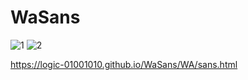 # WaSans

![1](https://user-images.githubusercontent.com/55939719/120972152-6782f180-c7a8-11eb-8fc9-4ee7848b64fe.gif)
![2](https://user-images.githubusercontent.com/55939719/120972158-69e54b80-c7a8-11eb-82db-b5cf337b4faf.gif)

https://logic-01001010.github.io/WaSans/WA/sans.html

